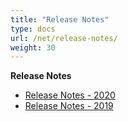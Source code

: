 ```yaml
---
title: "Release Notes"
type: docs
url: /net/release-notes/
weight: 30
---
```


**Release Notes**
- [Release Notes - 2020](/pub/net/release-notes-2020-html/)
- [Release Notes - 2019](/pub/net/release-notes-2019-html/)
